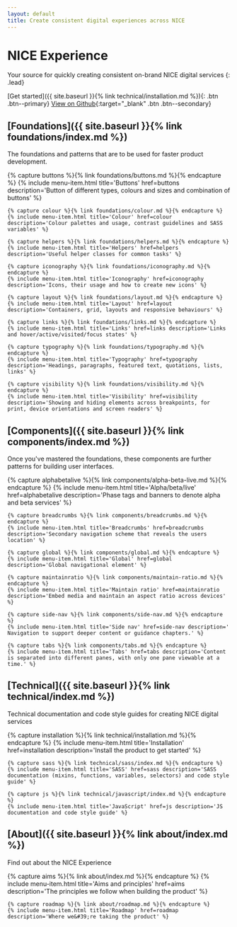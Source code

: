 ```yaml
---
layout: default
title: Create consistent digital experiences across NICE
---
```


# NICE Experience

Your source for quickly creating consistent on-brand NICE digital services
{: .lead}

[Get started]({{ site.baseurl }}{% link technical/installation.md %}){: .btn .btn--primary} [View on Github](https://github.com/nhsevidence/NICE-Experience){:target="_blank" .btn .btn--secondary}



## [Foundations]({{ site.baseurl }}{% link foundations/index.md %})

The foundations and patterns that are to be used for faster product development.

<div class="grid">
    {% capture buttons %}{% link foundations/buttons.md %}{% endcapture %}
    {% include menu-item.html title='Buttons' href=buttons description='Button of different types, colours and sizes and combination of buttons' %}

    {% capture colour %}{% link foundations/colour.md %}{% endcapture %}
    {% include menu-item.html title='Colour' href=colour description='Colour palettes and usage, contrast guidelines and SASS variables' %}

    {% capture helpers %}{% link foundations/helpers.md %}{% endcapture %}
    {% include menu-item.html title='Helpers' href=helpers description='Useful helper classes for common tasks' %}

    {% capture iconography %}{% link foundations/iconography.md %}{% endcapture %}
    {% include menu-item.html title='Iconography' href=iconography description='Icons, their usage and how to create new icons' %}

    {% capture layout %}{% link foundations/layout.md %}{% endcapture %}
    {% include menu-item.html title='Layout' href=layout description='Containers, grid, layouts and responsive behaviours' %}

    {% capture links %}{% link foundations/links.md %}{% endcapture %}
    {% include menu-item.html title='Links' href=links description='Links and hover/active/visited/focus states' %}

    {% capture typography %}{% link foundations/typography.md %}{% endcapture %}
    {% include menu-item.html title='Typography' href=typography description='Headings, paragraphs, featured text, quotations, lists, links' %}

    {% capture visibility %}{% link foundations/visibility.md %}{% endcapture %}
    {% include menu-item.html title='Visibility' href=visibility description='Showing and hiding elements across breakpoints, for print, device orientations and screen readers' %}
</div>


## [Components]({{ site.baseurl }}{% link components/index.md %})

Once you've mastered the foundations, these components are further patterns for building user interfaces.

<div class="grid">
    {% capture alphabetalive %}{% link components/alpha-beta-live.md %}{% endcapture %}
    {% include menu-item.html title='Alpha/beta/live' href=alphabetalive description='Phase tags and banners to denote alpha and beta services' %}

    {% capture breadcrumbs %}{% link components/breadcrumbs.md %}{% endcapture %}
    {% include menu-item.html title='Breadcrumbs' href=breadcrumbs description='Secondary navigation scheme that reveals the users location' %}

    {% capture global %}{% link components/global.md %}{% endcapture %}
    {% include menu-item.html title='Global' href=global description='Global navigational element' %}

    {% capture maintainratio %}{% link components/maintain-ratio.md %}{% endcapture %}
    {% include menu-item.html title='Maintain ratio' href=maintainratio description='Embed media and maintain an aspect ratio across devices' %}

    {% capture side-nav %}{% link components/side-nav.md %}{% endcapture %}
    {% include menu-item.html title='Side nav' href=side-nav description=' Navigation to support deeper content or guidance chapters.' %}

    {% capture tabs %}{% link components/tabs.md %}{% endcapture %}
    {% include menu-item.html title='Tabs' href=tabs description='Content is separated into different panes, with only one pane viewable at a time.' %}
</div>


## [Technical]({{ site.baseurl }}{% link technical/index.md %})

Technical documentation and code style guides for creating NICE digital services

<div class="grid">
    {% capture installation %}{% link technical/installation.md %}{% endcapture %}
    {% include menu-item.html title='Installation' href=installation description='Install the product to get started' %}

    {% capture sass %}{% link technical/sass/index.md %}{% endcapture %}
    {% include menu-item.html title='SASS' href=sass description='SASS documentation (mixins, functions, variables, selectors) and code style guide' %}

    {% capture js %}{% link technical/javascript/index.md %}{% endcapture %}
    {% include menu-item.html title='JavaScript' href=js description='JS documentation and code style guide' %}
</div>



## [About]({{ site.baseurl }}{% link about/index.md %})

Find out about the NICE Experience

<div class="grid">
    {% capture aims %}{% link about/index.md %}{% endcapture %}
    {% include menu-item.html title='Aims and principles' href=aims description='The principles we follow when building the product' %}

    {% capture roadmap %}{% link about/roadmap.md %}{% endcapture %}
    {% include menu-item.html title='Roadmap' href=roadmap description='Where we&#39;re taking the product' %}
</div>
